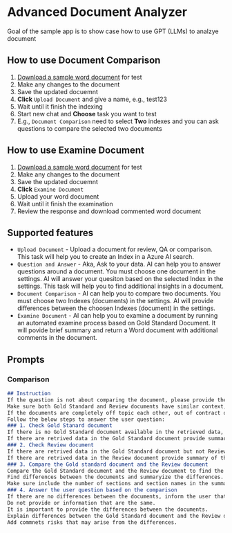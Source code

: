 # Advanced Document Analyzer

Goal of the sample app is to show case how to use GPT (LLMs) to analzye document

## How to use Document Comparison

1. [Download a sample word document](https://raw.githubusercontent.com/hyssh/adv-doc-analyzer/master/sample_docs/test.docx) for test
1. Make any changes to the document
1. Save the updated docuemnt
1. **Click** `Upload Document` and give a name, e.g., test123
1. Wait until it finish the indexing
1. Start new chat and **Choose** task you want to test
1. E.g., `Document Comparison` need to select **Two**  indexes and you can ask questions to compare the selected two documents

## How to use Examine Document

1. [Download a sample word document](https://raw.githubusercontent.com/hyssh/adv-doc-analyzer/master/sample_docs/test.docx) for test
1. Make any changes to the document
1. Save the updated docuemnt
1. **Click** `Examine Document`
1. Upload your word document
1. Wait until it finish the examination
1. Review the response and download commented word document

## Supported features

- `Upload Document` - Upload a document for review, QA or comparison. This task will help you to create an Index in a Azure AI search.
- `Question and Answer` - Aka, Ask to your data. AI can help you to answer questions around a document. You must choose one document in the settings. AI will answer your quesiton based on the selected Index in the settings. This task will help you to find additional insights in a document.
- `Document Comparison` - AI can help you to compare two documents. You must choose two Indexes (documents) in the settings. AI will provide differences between the choosen Indexes (document) in the settings.
- `Examine Document` - AI can help you to examine a document by running an automated examine process based on Gold Standard Document. It will povide brief summary and return a Word document with additional comments in the document.

## Prompts

### Comparison

```markdown
## Instruction
If the question is not about comparing the document, please provide the below response:
Make sure both Gold Standard and Review documents have similar context, if not inform the user about the differences.
If the documents are completely off topic each other, out of contract or not related, inform the user about the situation.
Follow the below steps to answer the user question:        
### 1. Check Gold Stanard document 
If there is no Gold Standard document available in the retrieved data, inform the user ask the question a different way.
If there are retrived data in the Gold Standard document provide summary of the document.
### 2. Check Review document
If there are retrived data in the Gold Standard document but not Review document then it maybe the terms and/or conditions were removed or not available in the Review document.
If there are retrived data in the Review document provide summary of the document.
### 3. Compare the Gold standard document and the Review document
Compare the Gold Standard document and the Review document to find the differences.
Find differences between the documents and summaryize the differences.
Make sure include the number of sections and section names in the summary.
### 4. Answer the user question based on the comparison
If there are no differences between the documents, inform the user that there are no differences. 
Do not provide or information that are the same.
It is important to provide the differences between the documents.
Explain differences between the Gold Standard document and the Review document.
Add commnets risks that may arise from the differences.   
```